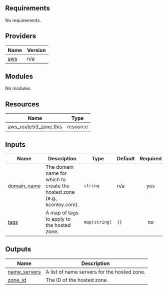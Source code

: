 ## Requirements

No requirements.

## Providers

| Name | Version |
|------|---------|
| <a name="provider_aws"></a> [aws](#provider\_aws) | n/a |

## Modules

No modules.

## Resources

| Name | Type |
|------|------|
| [aws_route53_zone.this](https://registry.terraform.io/providers/hashicorp/aws/latest/docs/resources/route53_zone) | resource |

## Inputs

| Name | Description | Type | Default | Required |
|------|-------------|------|---------|:--------:|
| <a name="input_domain_name"></a> [domain\_name](#input\_domain\_name) | The domain name for which to create the hosted zone (e.g., kconley.com). | `string` | n/a | yes |
| <a name="input_tags"></a> [tags](#input\_tags) | A map of tags to apply to the hosted zone. | `map(string)` | `{}` | no |

## Outputs

| Name | Description |
|------|-------------|
| <a name="output_name_servers"></a> [name\_servers](#output\_name\_servers) | A list of name servers for the hosted zone. |
| <a name="output_zone_id"></a> [zone\_id](#output\_zone\_id) | The ID of the hosted zone. |
